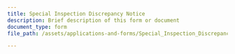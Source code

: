 ```yaml
---
title: Special Inspection Discrepancy Notice
description: Brief description of this form or document
document_type: form
file_path: /assets/applications-and-forms/Special_Inspection_Discrepancy_Notice.pdf

---
```

